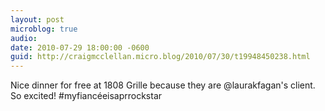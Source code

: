 ```yaml
---
layout: post
microblog: true
audio: 
date: 2010-07-29 18:00:00 -0600
guid: http://craigmcclellan.micro.blog/2010/07/30/t19948450238.html
---
```

Nice dinner for free at 1808 Grille because they are @laurakfagan's client. So excited! #myfiancéeisaprrockstar

